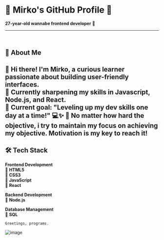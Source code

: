 # 🌟 Mirko's GitHub Profile 🌟  
**27-year-old wannabe frontend developer** 🚀  

---

</br>

## 📌 About Me  
👋 Hi there! I'm Mirko, a curious learner passionate about building user-friendly interfaces.  
🔧 Currently sharpening my skills in **Javascript**, **Node.js**, and **React**.  
🎯 Current goal: "Leveling up my dev skills one day at a time!" 💻✨
🧠 No matter how hard the objective, i try to maintain my focus on achieving my objective. Motivation is my key to reach it!
---

## 🛠️ Tech Stack  

**Frontend Development**  
🔹 **HTML5**  
🔹 **CSS3**  
🔹 **JavaScript**  
🔹 **React**  

**Backend Development**  
🔹 **Node.js**  

**Database Management**  
🔹 **SQL**  

` Greetings, programs. `

![image](https://github.com/user-attachments/assets/3db20db7-4573-4535-ace6-64d3d816e8e5)

